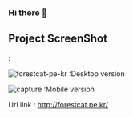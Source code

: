### Hi there 👋


<h2>Project ScreenShot</h2>:

![forestcat-pe-kr](https://user-images.githubusercontent.com/126891386/233894909-074bb462-c2de-48a2-affa-90732b80113b.png)
:Desktop version


![capture](https://user-images.githubusercontent.com/126891386/233894537-ca9b29e4-e14b-411e-bc43-7e9b21ec2deb.jpg)
:Mobile version

Url link : http://forestcat.pe.kr/











<!--

**MeganOveLee/MeganOveLee** is a ✨ _special_ ✨ repository because its `README.md` (this file) appears on your GitHub profile.

Here are some ideas to get you started:

- 🔭 I’m currently working on ...
- 🌱 I’m currently learning ...
- 👯 I’m looking to collaborate on ...
- 🤔 I’m looking for help with ...
- 💬 Ask me about ...
- 📫 How to reach me: ...
- 😄 Pronouns: ...
- ⚡ Fun fact: ...
-->
